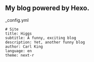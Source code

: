 
## My blog powered by Hexo.


_config.yml

```
# Site
title: Higgs
subtitle: A funny, exciting blog
description: Yet, another funny blog
author: Carl King
language: en
theme: next-r
```
